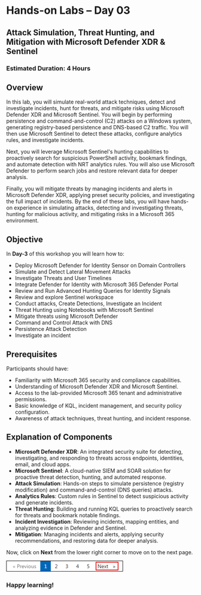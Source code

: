 # Hands-on Labs – Day 03

## Attack Simulation, Threat Hunting, and Mitigation with Microsoft Defender XDR & Sentinel

### Estimated Duration: 4 Hours

## Overview

In this lab, you will simulate real-world attack techniques, detect and investigate incidents, hunt for threats, and mitigate risks using Microsoft Defender XDR and Microsoft Sentinel. You will begin by performing persistence and command-and-control (C2) attacks on a Windows system, generating registry-based persistence and DNS-based C2 traffic. You will then use Microsoft Sentinel to detect these attacks, configure analytics rules, and investigate incidents.

Next, you will leverage Microsoft Sentinel's hunting capabilities to proactively search for suspicious PowerShell activity, bookmark findings, and automate detection with NRT analytics rules. You will also use Microsoft Defender to perform search jobs and restore relevant data for deeper analysis.

Finally, you will mitigate threats by managing incidents and alerts in Microsoft Defender XDR, applying preset security policies, and investigating the full impact of incidents. By the end of these labs, you will have hands-on experience in simulating attacks, detecting and investigating threats, hunting for malicious activity, and mitigating risks in a Microsoft 365 environment.

## Objective

In **Day-3** of this workshop you will learn how to:

- Deploy Microsoft Defender for Identity Sensor on Domain Controllers
- Simulate and Detect Lateral Movement Attacks
- Investigate Threats and User Timelines 
- Integrate Defender for Identity with Microsoft 365 Defender Portal
- Review and Run Advanced Hunting Queries for Identity Signals
- Review and explore Sentinel workspace 
- Conduct attacks, Create Detections, Investigate an Incident
- Threat Hunting using Notebooks with Microsoft Sentinel
- Mitigate threats using Microsoft Defender
- Command and Control Attack with DNS
- Persistence Attack Detection
- Investigate an incident

## Prerequisites

Participants should have:

- Familiarity with Microsoft 365 security and compliance capabilities.
- Understanding of Microsoft Defender XDR and Microsoft Sentinel.
- Access to the lab-provided Microsoft 365 tenant and administrative permissions.
- Basic knowledge of KQL, incident management, and security policy configuration.
- Awareness of attack techniques, threat hunting, and incident response.

## Explanation of Components

- **Microsoft Defender XDR**: An integrated security suite for detecting, investigating, and responding to threats across endpoints, identities, email, and cloud apps.
- **Microsoft Sentinel**: A cloud-native SIEM and SOAR solution for proactive threat detection, hunting, and automated response.
- **Attack Simulation**: Hands-on steps to simulate persistence (registry modification) and command-and-control (DNS queries) attacks.
- **Analytics Rules**: Custom rules in Sentinel to detect suspicious activity and generate incidents.
- **Threat Hunting**: Building and running KQL queries to proactively search for threats and bookmark notable findings.
- **Incident Investigation**: Reviewing incidents, mapping entities, and analyzing evidence in Defender and Sentinel.
- **Mitigation**: Managing incidents and alerts, applying security recommendations, and restoring data for deeper analysis.

Now, click on **Next** from the lower right corner to move on to the next page.
 
  ![Start Your Azure Journey](../media/rd_gs_1_9.png)

### Happy learning!